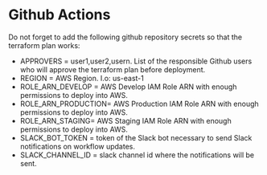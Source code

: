 # Github Actions

Do not forget to add the following github repository secrets so that the terraform plan works:

* APPROVERS = user1,user2,usern. List of the responsible Github users who will approve the terraform plan before deployment.
* REGION = AWS Region. I.o: us-east-1
* ROLE_ARN_DEVELOP = AWS Develop IAM Role ARN with enough permissions to deploy into AWS.
* ROLE_ARN_PRODUCTION= AWS Production IAM Role ARN with enough permissions to deploy into AWS.
* ROLE_ARN_STAGING= AWS Staging IAM Role ARN with enough permissions to deploy into AWS.
* SLACK_BOT_TOKEN = token of the Slack bot necessary to send Slack notifications on workflow updates.
* SLACK_CHANNEL_ID = slack channel id where the notifications will be sent.
